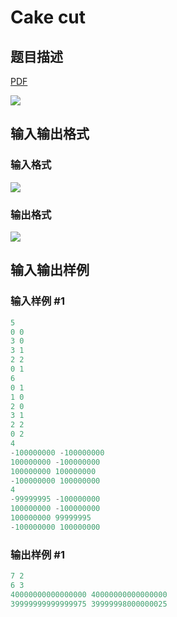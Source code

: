 # Cake cut

## 题目描述

[problemUrl]: https://uva.onlinejudge.org/index.php?option=com_onlinejudge&Itemid=8&category=866&page=show_problem&problem=4894

[PDF](https://uva.onlinejudge.org/external/130/p13006.pdf)

![](https://cdn.luogu.com.cn/upload/vjudge_pic/UVA13006/29abb77c847f604be3f10376e53d3e96690be175.png)

## 输入输出格式

### 输入格式

![](https://cdn.luogu.com.cn/upload/vjudge_pic/UVA13006/7e1b502d79bdb24e564778ce96470ba690e9a809.png)

### 输出格式

![](https://cdn.luogu.com.cn/upload/vjudge_pic/UVA13006/cd7a8d00df4a258a8ff3a7cd55c8f3b2c63031c1.png)

## 输入输出样例

### 输入样例 #1

```cpp
5
0 0
3 0
3 1
2 2
0 1
6
0 1
1 0
2 0
3 1
2 2
0 2
4
-100000000 -100000000
100000000 -100000000
100000000 100000000
-100000000 100000000
4
-99999995 -100000000
100000000 -100000000
100000000 99999995
-100000000 100000000
```


### 输出样例 #1

```cpp
7 2
6 3
40000000000000000 40000000000000000
39999999999999975 39999998000000025
```


